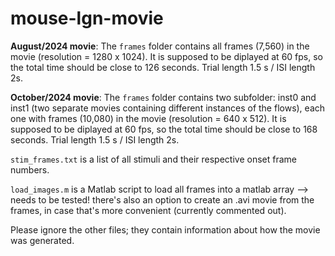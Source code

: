 # mouse-lgn-movie

__August/2024 movie__: The `frames` folder contains all frames (7,560) in the movie (resolution = 1280 x 1024). It is supposed to be diplayed at 60 fps, so the total time should be close to 126 seconds. Trial length 1.5 s / ISI length 2s.

__October/2024 movie__: The `frames` folder contains two subfolder: inst0 and inst1 (two separate movies containing different instances of the flows), each one with frames (10,080) in the movie (resolution = 640 x 512). It is supposed to be diplayed at 60 fps, so the total time should be close to 168 seconds. Trial length 1.5 s / ISI length 2s.


`stim_frames.txt` is a list of all stimuli and their respective onset frame numbers.

`load_images.m` is a Matlab script to load all frames into a matlab array --> needs to be tested! there's also an option to create an .avi movie from the frames, in case that's more convenient (currently commented out).

Please ignore the other files; they contain information about how the movie was generated.

 
